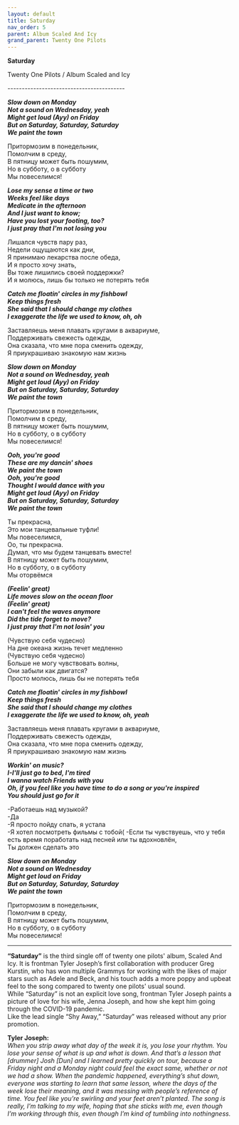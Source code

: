 ```yaml
---  
layout: default  
title: Saturday  
nav_order: 5  
parent: Album Scaled And Icy  
grand_parent: Twenty One Pilots  
---  
```


**Saturday**
<p>
Twenty One Pilots / Album Scaled and Icy
</p>  
-----------------------------------------   

**_Slow down on Monday  
Not a sound on Wednesday, yeah  
Might get loud (Ayy) on Friday  
But on Saturday, Saturday, Saturday  
We paint the town_**  

Притормозим в понедельник,  
Помолчим в среду,  
В пятницу может быть пошумим,  
Но в субботу, о в субботу  
Мы повеселимся!  

**_Lose my sense a time or two  
Weeks feel like days  
Medicate in the afternoon  
And I just want to know;  
Have you lost your footing, too?  
I just pray that I'm not losing you_**  

Лишался чувств пару раз,  
Недели ощущаются как дни,  
Я принимаю лекарства после обеда,  
И я просто хочу знать,  
Вы тоже лишились своей поддержки?  
И я молюсь, лишь бы только не потерять тебя  

**_Catch me floatin' circles in my fishbowl  
Keep things fresh  
She said that I should change my clothes  
I exaggerate the life we used to know, oh, oh_**  

Заставляешь меня плавать кругами в аквариуме,  
Поддерживать свежесть одежды,  
Она сказала, что мне пора сменить одежду,  
Я приукрашиваю знакомую нам жизнь  

**_Slow down on Monday  
Not a sound on Wednesday, yeah  
Might get loud (Ayy) on Friday  
But on Saturday, Saturday, Saturday  
We paint the town_**  

Притормозим в понедельник,  
Помолчим в среду,  
В пятницу может быть пошумим,  
Но в субботу, о в субботу  
Мы повеселимся!  

**_Ooh, you're good  
These are my dancin' shoes  
We paint the town  
Ooh, you're good  
Thought I would dance with you  
Might get loud (Ayy) on Friday  
But on Saturday, Saturday, Saturday  
We paint the town_**  

Ты прекрасна,  
Это мои танцевальные туфли!  
Мы повеселимся,  
Оо, ты прекрасна.  
Думал, что мы будем танцевать вместе!  
В пятницу может быть пошумим,  
Но в субботу, о в субботу  
Мы оторвёмся  

**_(Feelin' great)  
Life moves slow on the ocean floor  
(Feelin' great)  
I can't feel the waves anymore  
Did the tide forget to move?  
I just pray that I'm not losin' you_**  

(Чувствую себя чудесно)  
На дне океана жизнь течет медленно  
(Чувствую себя чудесно)  
Больше не могу чувствовать волны,  
Они забыли как двигатся?  
Просто молюсь, лишь бы не потерять тебя  

**_Catch me floatin' circles in my fishbowl  
Keep things fresh  
She said that I should change my clothes  
I exaggerate the life we used to know, oh, yeah_**  

Заставляешь меня плавать кругами в аквариуме,  
Поддерживать свежесть одежды,  
Она сказала, что мне пора сменить одежду,  
Я приукрашиваю знакомую нам жизнь  

**_Workin' on music?  
I-I'll just go to bed, I'm tired  
I wanna watch Friends with you  
Oh, if you feel like you have time to do a song or you're inspired  
You should just go for it_**  

-Работаешь над музыкой?  
-Да  
-Я просто пойду спать, я устала  
-Я хотел посмотреть фильмы с тобой(
-Если ты чувствуешь, что у тебя есть время поработать над песней или ты вдохновлён,  
Ты должен сделать это

**_Slow down on Monday  
Not a sound on Wednesday  
Might get loud on Friday  
But on Saturday, Saturday, Saturday  
We paint the town_**  

Притормозим в понедельник,  
Помолчим в среду,  
В пятницу может быть пошумим,  
Но в субботу, о в субботу  
Мы повеселимся!  
- - -

**“Saturday”** is the third single off of twenty one pilots' album, Scaled And Icy. It is frontman Tyler Joseph’s first collaboration with producer Greg Kurstin, who has won multiple Grammys for working with the likes of major stars such as Adele and Beck, and his touch adds a more poppy and upbeat feel to the song compared to twenty one pilots' usual sound.  
While “Saturday” is not an explicit love song, frontman Tyler Joseph paints a picture of love for his wife, Jenna Joseph, and how she kept him going through the COVID-19 pandemic.  
Like the lead single “Shy Away,” “Saturday” was released without any prior promotion.  

**Tyler Joseph:**  
_When you strip away what day of the week it is, you lose your rhythm. You lose your sense of what is up and what is down. And that’s a lesson that [drummer] Josh [Dun] and I learned pretty quickly on tour, because a Friday night and a Monday night could feel the exact same, whether or not we had a show. When the pandemic happened, everything’s shut down, everyone was starting to learn that same lesson, where the days of the week lose their meaning, and it was messing with people’s reference of time. You feel like you’re swirling and your feet aren’t planted. The song is really, I’m talking to my wife, hoping that she sticks with me, even though I’m working through this, even though I’m kind of tumbling into nothingness._  

